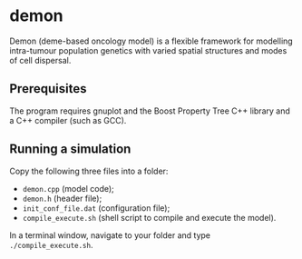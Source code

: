 # demon
Demon (deme-based oncology model) is a flexible framework for modelling intra-tumour population genetics with varied spatial structures and modes of cell dispersal.

## Prerequisites

The program requires gnuplot and the Boost Property Tree C++ library and a C++ compiler (such as GCC).

## Running a simulation

Copy the following three files into a folder:

* `demon.cpp` (model code);
* `demon.h` (header file);
* `init_conf_file.dat` (configuration file);
* `compile_execute.sh` (shell script to compile and execute the model).

In a terminal window, navigate to your folder and type `./compile_execute.sh`.

